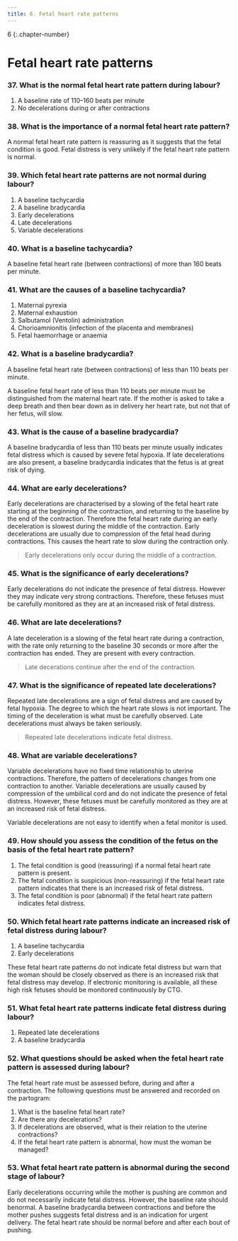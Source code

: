 ```yaml
---
title: 6. Fetal heart rate patterns
---
```


6
{:.chapter-number}

# Fetal heart rate patterns

### 37. What is the normal fetal heart rate pattern during labour? 

1. A baseline rate of 110–160 beats per minute 
2. No decelerations during or after contractions 

### 38. What is the importance of a normal fetal heart rate pattern? 

A normal fetal heart rate pattern is reassuring as it suggests that the fetal condition is good. Fetal distress is very unlikely if the fetal heart rate pattern is normal. 

### 39. Which fetal heart rate patterns are not normal during labour? 

1. A baseline tachycardia 
2. A baseline bradycardia 
3. Early decelerations 
4. Late decelerations 
5. Variable decelerations 

### 40. What is a baseline tachycardia? 

A baseline fetal heart rate (between contractions) of more than 160 beats per minute. 

### 41. What are the causes of a baseline tachycardia? 

1. Maternal pyrexia 
2. Maternal exhaustion 
3. Salbutamol (Ventolin) administration 
4. Chorioamnionitis (infection of the placenta and membranes) 
5. Fetal haemorrhage or anaemia 

### 42. What is a baseline bradycardia?

A baseline fetal heart rate (between contractions) of less than 110 beats per minute. 

A baseline fetal heart rate of less than 110 beats per minute must be distinguished from the maternal heart rate. If the mother is asked to take a deep breath and then bear down as in delivery her heart rate, but not that of her fetus, will slow. 

### 43. What is the cause of a baseline bradycardia? 

A baseline bradycardia of less than 110 beats per minute usually indicates fetal distress which is caused by severe fetal hypoxia. If late decelerations are also present, a baseline bradycardia indicates that the fetus is at great risk of dying. 

### 44. What are early decelerations? 

Early decelerations are characterised by a slowing of the fetal heart rate starting at the beginning of the contraction, and returning to the baseline by the end of the contraction. Therefore the fetal heart rate during an early deceleration is slowest during the middle of the contraction. Early decelerations are usually due to compression of the fetal head during contractions. This causes the heart rate to slow during the contraction only. 

> Early decelerations only occur during the middle of a contraction. 

### 45. What is the significance of early decelerations? 

Early decelerations do not indicate the presence of fetal distress. However they may indicate very strong contractions. Therefore, these fetuses must be carefully monitored as they are at an increased risk of fetal distress. 

### 46. What are late decelerations? 

A late deceleration is a slowing of the fetal heart rate during a contraction, with the rate only returning to the baseline 30 seconds or more after the contraction has ended. They are present with every contraction. 

> Late decerations continue after the end of the contraction. 

### 47. What is the significance of repeated late decelerations? 

Repeated late decelerations are a sign of fetal distress and are caused by fetal hypoxia. The degree to which the heart rate slows is not important. The timing of the deceleration is what must be carefully observed. Late decelerations must always be taken seriously. 

> Repeated late decelerations indicate fetal distress.

### 48. What are variable decelerations? 

Variable decelerations have no fixed time relationship to uterine contractions. Therefore, the pattern of decelerations changes from one contraction to another. Variable decelerations are usually caused by compression of the umbilical cord and do not indicate the presence of fetal distress. However, these fetuses must be carefully monitored as they are at an increased risk of fetal distress. 

Variable decelerations are not easy to identify when a fetal monitor is used. 

### 49. How should you assess the condition of the fetus on the basis of the fetal heart rate pattern? 

1. The fetal condition is good (reassuring) if a normal fetal heart rate pattern is present. 
2. The fetal condition is suspicious (non-reassuring) if the fetal heart rate pattern indicates that there is an increased risk of fetal distress.
3. The fetal condition is poor (abnormal) if the fetal heart rate pattern indicates fetal distress. 

### 50. Which fetal heart rate patterns indicate an increased risk of fetal distress during labour? 

1. A baseline tachycardia 
2. Early decelerations 

These fetal heart rate patterns do not indicate fetal distress but warn that the woman should be closely observed as there is an increased risk that fetal distress may develop. If electronic monitoring is available, all these high risk fetuses should be monitored continuously by CTG.

### 51. What fetal heart rate patterns indicate fetal distress during labour? 

1. Repeated late decelerations 
2. A baseline bradycardia 

### 52. What questions should be asked when the fetal heart rate pattern is assessed during labour? 

The fetal heart rate must be assessed before, during and after a contraction. The following questions must be answered and recorded on the partogram:

1. What is the baseline fetal heart rate? 
2. Are there any decelerations? 
3. If decelerations are observed, what is their relation to the uterine contractions? 
4. If the fetal heart rate pattern is abnormal, how must the woman be managed? 

### 53. What fetal heart rate pattern is abnormal during the second stage of labour? 
Early decelerations occurring while the mother is pushing are common and do not necessarily indicate fetal distress. However, the baseline rate should benormal. A baseline bradycardia between contractions and before the mother pushes suggests fetal distress and is an indication for urgent delivery. The fetal heart rate should be normal before and after each bout of pushing.